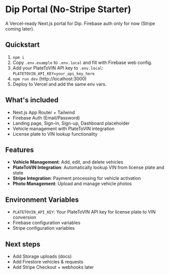 # Dip Portal (No-Stripe Starter)

A Vercel-ready Next.js portal for Dip. Firebase auth only for now (Stripe coming later).

## Quickstart
1. `npm i`
2. Copy `.env.example` to `.env.local` and fill with Firebase web config.
3. Add your PlateToVIN API key to `.env.local`: `PLATETOVIN_API_KEY=your_api_key_here`
4. `npm run dev` (http://localhost:3000)
5. Deploy to Vercel and add the same env vars.

## What's included
- Next.js App Router + Tailwind
- Firebase Auth (Email/Password)
- Landing page, Sign-in, Sign-up, Dashboard placeholder
- Vehicle management with PlateToVIN integration
- License plate to VIN lookup functionality

## Features
- **Vehicle Management**: Add, edit, and delete vehicles
- **PlateToVIN Integration**: Automatically lookup VIN from license plate and state
- **Stripe Integration**: Payment processing for vehicle activation
- **Photo Management**: Upload and manage vehicle photos

## Environment Variables
- `PLATETOVIN_API_KEY`: Your PlateToVIN API key for license plate to VIN conversion
- Firebase configuration variables
- Stripe configuration variables

## Next steps
- Add Storage uploads (docs)
- Add Firestore vehicles & requests
- Add Stripe Checkout + webhooks later
